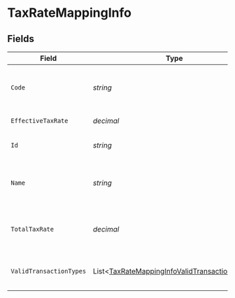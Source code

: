 # TaxRateMappingInfo


## Fields

| Field                                                                                                           | Type                                                                                                            | Required                                                                                                        | Description                                                                                                     | Example                                                                                                         |
| --------------------------------------------------------------------------------------------------------------- | --------------------------------------------------------------------------------------------------------------- | --------------------------------------------------------------------------------------------------------------- | --------------------------------------------------------------------------------------------------------------- | --------------------------------------------------------------------------------------------------------------- |
| `Code`                                                                                                          | *string*                                                                                                        | :heavy_minus_sign:                                                                                              | Code for the tax rate from the accounting platform.                                                             | UK Standard Rate (Bills)                                                                                        |
| `EffectiveTaxRate`                                                                                              | *decimal*                                                                                                       | :heavy_minus_sign:                                                                                              | Effective tax rate.                                                                                             | 20                                                                                                              |
| `Id`                                                                                                            | *string*                                                                                                        | :heavy_minus_sign:                                                                                              | Unique identifier of tax rate.                                                                                  | 59_Bills                                                                                                        |
| `Name`                                                                                                          | *string*                                                                                                        | :heavy_minus_sign:                                                                                              | Name of the tax rate in the accounting platform.                                                                | UK Standard Rate (Bills) Bills                                                                                  |
| `TotalTaxRate`                                                                                                  | *decimal*                                                                                                       | :heavy_minus_sign:                                                                                              | Total (not compounded) sum of the components of a tax rate.                                                     | 20                                                                                                              |
| `ValidTransactionTypes`                                                                                         | List<[TaxRateMappingInfoValidTransactionTypes](../../Models/Shared/TaxRateMappingInfoValidTransactionTypes.md)> | :heavy_minus_sign:                                                                                              | Supported transaction types for the account.                                                                    |                                                                                                                 |